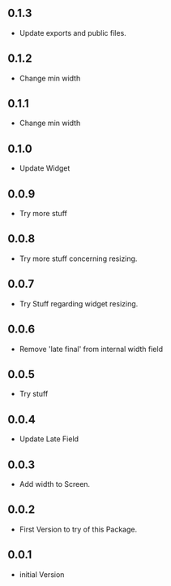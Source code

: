 ## 0.1.3

* Update exports and public files.


## 0.1.2

* Change min width


## 0.1.1

* Change min width


## 0.1.0

* Update Widget


## 0.0.9

* Try more stuff


## 0.0.8

* Try more stuff concerning resizing.


## 0.0.7

* Try Stuff regarding widget resizing.


## 0.0.6

* Remove 'late final' from internal width field


## 0.0.5

* Try stuff


## 0.0.4

* Update Late Field


## 0.0.3

* Add width to Screen.


## 0.0.2

* First Version to try of this Package.


## 0.0.1

* initial Version
